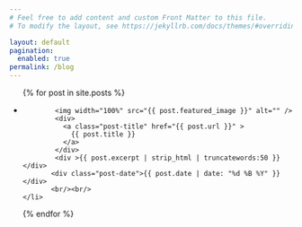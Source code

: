 ```yaml
---
# Feel free to add content and custom Front Matter to this file.
# To modify the layout, see https://jekyllrb.com/docs/themes/#overriding-theme-defaults

layout: default
pagination:
  enabled: true
permalink: /blog
---
```


<style>
    .post-date {
        font-size: 0.8em; /* Imposta il font più piccolo */
        color: #aaaaaa; /* Opzionale: Cambia il colore se desiderato */
    }

    .post-title {
        font-size: 1.6em; /* Imposta il font più piccolo */
    }

    .excerpt {
        font-size: 1.0em; /* Imposta il font più piccolo */
        color: #999; /* Opzionale: Cambia il colore se desiderato */
    }
</style>

<ul>
  
  {% for post in site.posts %}
    <li>
            
            <img width="100%" src="{{ post.featured_image }}" alt="" />
            <div>
              <a class="post-title" href="{{ post.url }}" >
                {{ post.title }}
              </a>
            </div>
            <div >{{ post.excerpt | strip_html | truncatewords:50 }}</div>
           <div class="post-date">{{ post.date | date: "%d %B %Y" }}</div>
           <br/><br/>
    </li>
  {% endfor %}
</ul>

